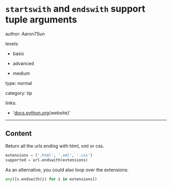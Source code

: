 # `startswith` and `endswith` support tuple arguments
author: Aaron7Sun

levels:

  - basic

  - advanced

  - medium

type: normal

category: tip

links:

  - '[docs.python.org](https://docs.python.org/2/library/stdtypes.html){website}'

---
## Content

Return all the urls ending with html, xml or css.
```python
extensions = ('.html', '.xml', '.css')
supported = url.endswith(extensions)
```

As an alternative, you could also loop over the extensions:
```python
any([s.endswith(i) for i in extensions])
```